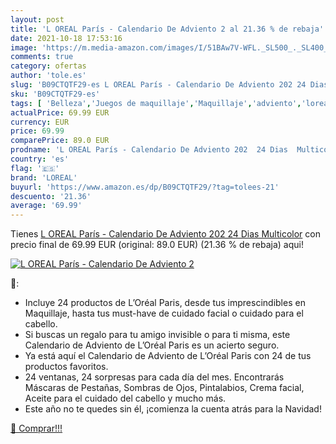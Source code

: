 ```yaml
---
layout: post
title: 'L OREAL París - Calendario De Adviento 2 al 21.36 % de rebaja'
date: 2021-10-18 17:53:16
image: 'https://m.media-amazon.com/images/I/51BAw7V-WFL._SL500_._SL400_.jpg'
comments: true
category: ofertas
author: 'tole.es'
slug: 'B09CTQTF29-es L OREAL París - Calendario De Adviento 202 24 Dias Multicolor'
sku: 'B09CTQTF29-es'
tags: [ 'Belleza','Juegos de maquillaje','Maquillaje','adviento','loreal', ]
actualPrice: 69.99 EUR
currency: EUR
price: 69.99
comparePrice: 89.0 EUR
prodname: 'L OREAL París - Calendario De Adviento 202  24 Dias  Multicolor'
country: 'es'
flag: '🇪🇸'
brand: 'LOREAL'
buyurl: 'https://www.amazon.es/dp/B09CTQTF29/?tag=tolees-21'
descuento: '21.36'
average: '69.99'
---
```


Tienes [L OREAL París - Calendario De Adviento 202  24 Dias  Multicolor](https://www.amazon.es/dp/B09CTQTF29/?tag=tolees-21) con precio final de  69.99 EUR (original: 89.0 EUR) (21.36 %  de rebaja) aqui!

[![L OREAL París - Calendario De Adviento 2](https://m.media-amazon.com/images/I/51BAw7V-WFL._SL500_._SL400_.jpg)](https://www.amazon.es/dp/B09CTQTF29/?tag=tolees-21)

🔎:

- Incluye 24 productos de L’Oréal Paris, desde tus imprescindibles en Maquillaje, hasta tus must-have de cuidado facial o cuidado para el cabello.
- Si buscas un regalo para tu amigo invisible o para ti misma, este Calendario de Adviento de L’Oréal Paris es un acierto seguro.
- Ya está aquí el Calendario de Adviento de L’Oréal Paris con 24 de tus productos favoritos.
- 24 ventanas, 24 sorpresas para cada día del mes. Encontrarás Máscaras de Pestañas, Sombras de Ojos, Pintalabios, Crema facial, Aceite para el cuidado del cabello y mucho más.
- Este año no te quedes sin él, ¡comienza la cuenta atrás para la Navidad!

[🛒 Comprar!!!](https://www.amazon.es/dp/B09CTQTF29/?tag=tolees-21)
